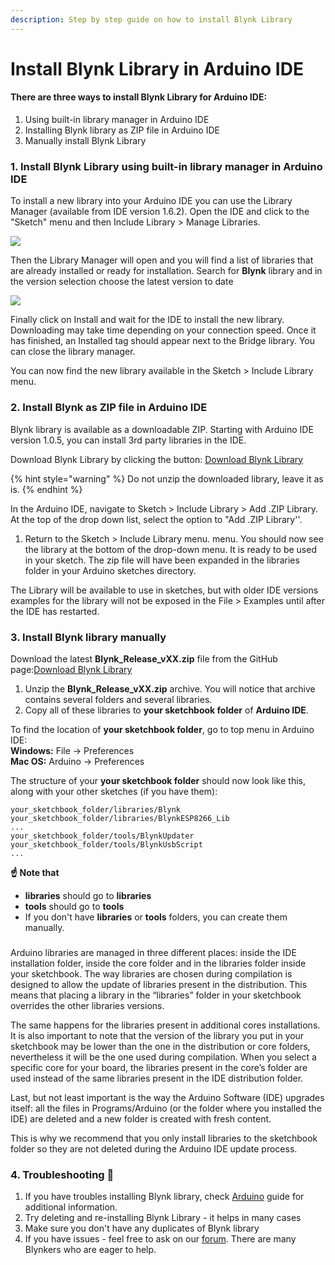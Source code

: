 ```yaml
---
description: Step by step guide on how to install Blynk Library
---
```


# Install Blynk Library in Arduino IDE

#### There are three ways to install Blynk Library for Arduino IDE: <a href="#there-are-few-ways-to-install-blynk-library-for-arduino-ide" id="there-are-few-ways-to-install-blynk-library-for-arduino-ide"></a>

1. Using built-in library manager in Arduino IDE
2. Installing Blynk library as ZIP file in Arduino IDE
3. Manually install Blynk Library

### 1. Install Blynk Library using built-in library manager in Arduino IDE <a href="#1-install-blynk-library-using-built-in-library-manager-in-arduino-ide" id="1-install-blynk-library-using-built-in-library-manager-in-arduino-ide"></a>

To install a new library into your Arduino IDE you can use the Library Manager (available from IDE version 1.6.2). Open the IDE and click to the "Sketch" menu and then Include Library > Manage Libraries.

![](https://blynk.intercom-attachments-1.com/i/o/166433746/acccf446076ff541d782d143/LibraryManager\_1.png)

Then the Library Manager will open and you will find a list of libraries that are already installed or ready for installation. Search for **Blynk** library and in the version selection choose the latest version to date

![](https://downloads.intercomcdn.com/i/o/166428160/2f77559f97b573848291b0b8/Screen+Shot+2019-11-27+at+2.33.38+PM.png)

Finally click on Install and wait for the IDE to install the new library. Downloading may take time depending on your connection speed. Once it has finished, an Installed tag should appear next to the Bridge library. You can close the library manager.

You can now find the new library available in the Sketch > Include Library menu.

### 2. Install Blynk as ZIP file in Arduino IDE <a href="#2-install-blynk-as-zip-file-in-arduino-ide" id="2-install-blynk-as-zip-file-in-arduino-ide"></a>

Blynk library is available as a downloadable ZIP. Starting with Arduino IDE version 1.0.5, you can install 3rd party libraries in the IDE.&#x20;

Download Blynk Library by clicking the button: [Download Blynk Library](https://github.com/blynkkk/blynk-library/releases/latest)

{% hint style="warning" %}
Do not unzip the downloaded library, leave it as is.
{% endhint %}

In the Arduino IDE, navigate to Sketch > Include Library > Add .ZIP Library. At the top of the drop down list, select the option to "Add .ZIP Library''.

1. Return to the Sketch > Include Library menu. menu. You should now see the library at the bottom of the drop-down menu. It is ready to be used in your sketch. The zip file will have been expanded in the libraries folder in your Arduino sketches directory.

The Library will be available to use in sketches, but with older IDE versions examples for the library will not be exposed in the File > Examples until after the IDE has restarted.

### 3. Install Blynk library manually <a href="#3-install-blynk-library-manually" id="3-install-blynk-library-manually"></a>

Download the latest **Blynk\_Release\_vXX.zip** file from the GitHub page:[Download Blynk Library](https://github.com/blynkkk/blynk-library/releases/latest)

1. Unzip the **Blynk\_Release\_vXX.zip** archive. You will notice that archive contains several folders and several libraries.
2. Copy all of these libraries to **your sketchbook folder** of **Arduino IDE**.&#x20;

To find the location of **your sketchbook folder**, go to top menu in Arduino IDE:\
**Windows:** File → Preferences\
**Mac OS:** Arduino → Preferences

The structure of your **your sketchbook folder** should now look like this, along with your other sketches (if you have them):

```
your_sketchbook_folder/libraries/Blynk
your_sketchbook_folder/libraries/BlynkESP8266_Lib
...
your_sketchbook_folder/tools/BlynkUpdater
your_sketchbook_folder/tools/BlynkUsbScript
...
```

**☝️ Note that**&#x20;

* **libraries** should go to **libraries**&#x20;
* **tools** should go to **tools**
* If you don't have **libraries** or **tools** folders, you can create them manually.

### &#x20;<a href="#on-minute-200-of-this-video-you-can-see-the-process-of-installation-for-macos-but-its-very-similar-t" id="on-minute-200-of-this-video-you-can-see-the-process-of-installation-for-macos-but-its-very-similar-t"></a>

Arduino libraries are managed in three different places: inside the IDE installation folder, inside the core folder and in the libraries folder inside your sketchbook. The way libraries are chosen during compilation is designed to allow the update of libraries present in the distribution. This means that placing a library in the “libraries” folder in your sketchbook overrides the other libraries versions.

The same happens for the libraries present in additional cores installations. It is also important to note that the version of the library you put in your sketchbook may be lower than the one in the distribution or core folders, nevertheless it will be the one used during compilation. When you select a specific core for your board, the libraries present in the core’s folder are used instead of the same libraries present in the IDE distribution folder.

Last, but not least important is the way the Arduino Software (IDE) upgrades itself: all the files in Programs/Arduino (or the folder where you installed the IDE) are deleted and a new folder is created with fresh content.

This is why we recommend that you only install libraries to the sketchbook folder so they are not deleted during the Arduino IDE update process.

### 4. Troubleshooting 🚨 <a href="#4-troubleshooting" id="4-troubleshooting"></a>

1. If you have troubles installing Blynk library,  check [Arduino](https://www.arduino.cc/en/guide/libraries) guide for additional information.&#x20;
2. Try deleting and re-installing Blynk Library - it helps in many cases
3. Make sure you don't have any duplicates of Blynk library&#x20;
4. If you have issues - feel free to ask on our [forum](http://community.blynk.cc/). There are many Blynkers who are eager to help.

### &#x20; <a href="#h_d5153c7aee" id="h_d5153c7aee"></a>
